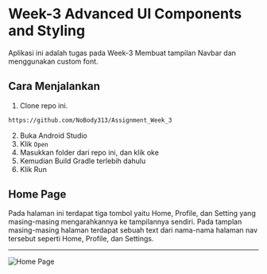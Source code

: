 # Week-3 Advanced UI Components and Styling
Aplikasi ini adalah tugas pada Week-3 Membuat tampilan Navbar dan menggunakan custom font.

## Cara Menjalankan
1. Clone repo ini.
```bash
https://github.com/NoBody313/Assignment_Week_3
```
2. Buka Android Studio
3. Klik ```Open```
4. Masukkan folder dari repo ini, dan klik oke
5. Kemudian Build Gradle terlebih dahulu
6. Klik Run

## Home Page
Pada halaman ini terdapat tiga tombol yaitu Home, Profile, dan Setting yang masing-masing mengarahkannya ke tampilannya sendiri. Pada tamplan masing-masing halaman terdapat sebuah text dari nama-nama halaman nav tersebut seperti Home, Profile, dan Settings.

---

![Home Page](https://github.com/user-attachments/assets/2e61984b-e51a-45f4-b1b7-e6660e12b36e)


